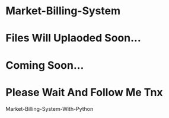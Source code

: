 # Market-Billing-System    


# Files Will Uplaoded Soon...

# Coming Soon...
<h1>Please Wait And Follow Me Tnx</h1>

Market-Billing-System-With-Python
